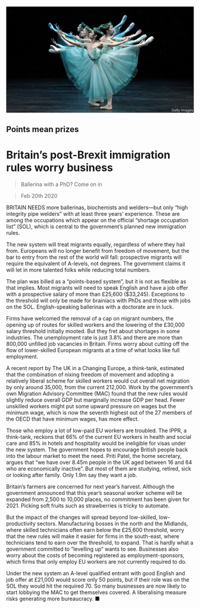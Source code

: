 ![](./images/20200222_BRP501.jpg)

## Points mean prizes

# Britain’s post-Brexit immigration rules worry business

> Ballerina with a PhD? Come on in

> Feb 20th 2020

BRITAIN NEEDS more ballerinas, biochemists and welders—but only “high integrity pipe welders” with at least three years’ experience. These are among the occupations which appear on the official “shortage occupation list” (SOL), which is central to the government’s planned new immigration rules.

The new system will treat migrants equally, regardless of where they hail from. Europeans will no longer benefit from freedom of movement, but the bar to entry from the rest of the world will fall: prospective migrants will require the equivalent of A-levels, not degrees. The government claims it will let in more talented folks while reducing total numbers.

The plan was billed as a “points-based system”, but it is not as flexible as that implies. Most migrants will need to speak English and have a job offer with a prospective salary of more than £25,600 ($33,245). Exceptions to the threshold will only be made for brainiacs with PhDs and those with jobs on the SOL. English-speaking ballerinas with a doctorate are in luck.

Firms have welcomed the removal of a cap on migrant numbers, the opening up of routes for skilled workers and the lowering of the £30,000 salary threshold initially mooted. But they fret about shortages in some industries. The unemployment rate is just 3.8% and there are more than 800,000 unfilled job vacancies in Britain. Firms worry about cutting off the flow of lower-skilled European migrants at a time of what looks like full employment.

A recent report by The UK in a Changing Europe, a think-tank, estimated that the combination of nixing freedom of movement and adopting a relatively liberal scheme for skilled workers would cut overall net migration by only around 35,000, from the current 212,000. Work by the government’s own Migration Advisory Committee (MAC) found that the new rules would slightly reduce overall GDP but marginally increase GDP per head. Fewer unskilled workers might put some upward pressure on wages but the minimum wage, which is now the seventh highest out of the 27 members of the OECD that have minimum wages, has more effect.

Those who employ a lot of low-paid EU workers are troubled. The IPPR, a think-tank, reckons that 66% of the current EU workers in health and social care and 85% in hotels and hospitality would be ineligible for visas under the new system. The government hopes to encourage British people back into the labour market to meet the need. Priti Patel, the home secretary, argues that “we have over 8.45m people in the UK aged between 16 and 64 who are economically inactive”. But most of them are studying, retired, sick or looking after family. Only 1.9m say they want a job.

Britain’s farmers are concerned for next year’s harvest. Although the government announced that this year’s seasonal worker scheme will be expanded from 2,500 to 10,000 places, no commitment has been given for 2021. Picking soft fruits such as strawberries is tricky to automate.

But the impact of the changes will spread beyond low-skilled, low-productivity sectors. Manufacturing bosses in the north and the Midlands, where skilled technicians often earn below the £25,600 threshold, worry that the new rules will make it easier for firms in the south-east, where technicians tend to earn over the threshold, to expand. That is hardly what a government committed to “levelling up” wants to see. Businesses also worry about the costs of becoming registered as employment-sponsors, which firms that only employ EU workers are not currently required to do.

Under the new system an A-level qualified entrant with good English and job offer at £21,000 would score only 50 points, but if their role was on the SOL they would hit the required 70. So many businesses are now likely to start lobbying the MAC to get themselves covered. A liberalising measure risks generating more bureaucracy. ■